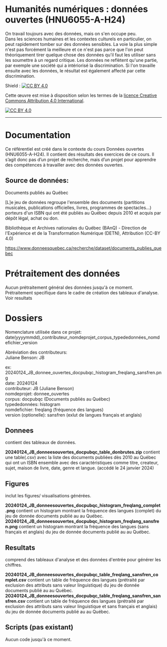 # Humanités numériques : données ouvertes (HNU6055-A-H24)

On travail toujours avec des données, mais on s'en occupe peu.   
Dans les sciences humaines et les contextes culturels en particulier, on peut rapidement tomber sur des données sensibles. La voie la plus simple n'est pas forcément la meilleure et ce n'est pas parce que l'on peut théoriquement tirer quelque chose des données qu'il faut les utiliser sans les soumettre à un regard critique. Les données ne reflètent qu'une partie, par exemple une société qui a intériorisé la discrimination. Si l'on travaille ensuite avec les données, le résultat est également affecté par cette discrimination.

Shield : [![CC BY 4.0][cc-by-shield]][cc-by]

Cette œuvre est mise à disposition selon les termes de la
[licence Creative Commons Attribution 4.0 International][cc-by].

[![CC BY 4.0][cc-by-image]][cc-by]

[cc-by]: https://creativecommons.org/licenses/by/4.0/deed.fr
[cc-by-image]: https://i.creativecommons.org/l/by/4.0/88x31.png
[cc-by-shield]: https://img.shields.io/badge/License-CC%20BY%204.0-lightgrey.svg

---

# Documentation
Ce référentiel est créé dans le contexte du cours Données ouvertes (HNU6055-A-H24). Il contient des résultats des exercices de ce cours. Il s’agit donc pas d’un projet de recherche, mais d’un projet pour apprendre des compétences à travailler avec des données ouvertes. 

## Source de données:
Documents publiés au Québec

[L]e jeu de données regroupe l'ensemble des documents (partitions musicales, publications officielles, livres, programmes de spectacles...) porteurs d'un ISBN qui ont été publiés au Québec depuis 2010 et acquis par dépôt légal, achat ou don.

Bibliothèque et Archives nationales du Québec (BAnQ) - Direction de l'Expérience et de la Transformation Numérique (DETN), Attribution (CC-BY 4.0)

https://www.donneesquebec.ca/recherche/dataset/documents_publies_quebec

# Prétraitement des données
Aucun prétraitement général des données jusqu'à ce moment.   
Prétraitement specifique dans le cadre de création des tableaux d'analyse. Voir resultats

# Dossiers
Nomenclature utilisée dans ce projet:   
date(yyyymmdd)_contributeur_nomdeprojet_corpus_typededonnées_nomdefichier_version   

Abréviation des contributeurs:   
Juliane Benson: JB   

ex: 20240124_JB_donnee_ouvertes_docpubqc_histogram_freqlang_sansfren.png  
date: 20240124  
contributeur: JB (Juliane Benson)  
nomdeprojet: donnee_ouvertes   
corpus: docpubqc (Documents publiés au Québec)   
typededonnées: histogram   
nomdefichier: freqlang (fréquence des langues)    
version (optionelle): sansfren (exlut de langues français et anglais)

## Donnees
contient des tableaux de données.

**20240124_JB_donneesouvertes_docpubqc_table_donbrutes.zip** contient une table(.csv) avec la liste des documents publiées dès 2010 au Québec qui ont un ISBN ensemble avec des caractéristiques comme titre, createur, sujet, maison de livre, date, genre et langue. (accédé le 24 janvier 2024)

## Figures
inclut les figures/ visualisations générées.

**20240124_JB_donneesouvertes_docpubqc_histogram_freqlang_complet.png** contient un histogram montrant la fréquence des langues (complet) du jeu de donnée documents publié au au Québec.   
**20240124_JB_donneesouvertes_docpubqc_histogram_freqlang_sansfren.png** contient un histogram montrant la fréquence des langues (sans français et anglais) du jeu de donnée documents publié au au Québec.

## Resultats
comprend des tableaux d'analyse et des données d'entrée pour générer les chiffres.

**20240124_JB_donneesouvertes_docpubqc_table_freqlang_sansfren_complet.csv** contient un table de fréquence des langues (prétraité par exclusion des attributs sans valeur linguistique) du jeu de donnée documents publié au au Québec.
**20240124_JB_donneesouvertes_docpubqc_table_freqlang_sansfren_sansfren.csv** contient un table de fréquence des langues (prétraité par exclusion des attributs sans valeur linguistique et sans français et anglais) du jeu de donnée documents publié au au Québec.

## Scripts (pas existant)
Aucun code jusqu'à ce moment.
